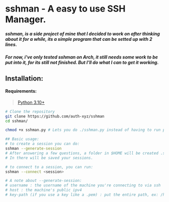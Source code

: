 # sshman - A easy to use SSH Manager.

##### sshman, is a side project of mine that I decided to work on after thinking about it for a while, its a simple program that can be setted up with 2 lines.

##### For now, i've only tested sshman on Arch, it still needs some work to be put into it, for its still not finished. But I'll do what I can to get it working.

## Installation:

#### Requirements:
> [Python 3.10+](https://python.org/downloads/)

```bash
# Clone the repository
git clone https://github.com/auth-xyz/sshman
cd sshman/

chmod +x sshman.py # Lets you do ./sshman.py instead of having to run python3 sshman.py, etc.

## Basic usage:
# to create a session you can do:
sshman --generate-session
# After answering a few questions, a folder in $HOME will be created .sshm
# In there will be saved your sessions.

# to connect to a session, you can run:
sshman --connect <session>

# A note about --generate-session:
# username : the username of the machine you're connecting to via ssh
# host : the machine's public ipv4
# key-path (if you use a key like a .pem) : put the entire path, ex: /home/auth/.ssh/key.pem. If you don't have a key, you can leave this empty.
```


